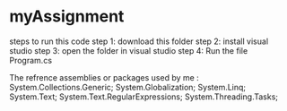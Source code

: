 # myAssignment
steps to run this code
step 1: download this folder
step 2: install  visual studio
step 3: open the folder in  visual studio
step 4: Run the file Program.cs


The refrence assemblies or packages used by me :
 System.Collections.Generic;
 System.Globalization;
 System.Linq;
 System.Text;
 System.Text.RegularExpressions;
 System.Threading.Tasks;
